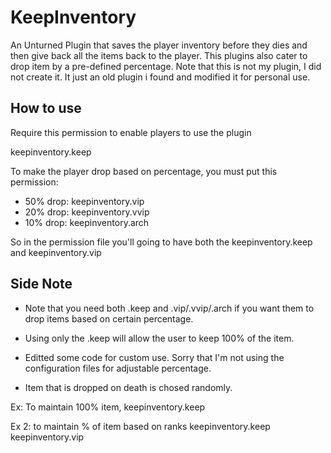 # KeepInventory

An Unturned Plugin that saves the player inventory before they dies and then give back all the items back to the player.
This plugins also cater to drop item by a pre-defined percentage. Note that this is not my plugin, I did not create it. 
It just an old plugin i found and modified it for personal use.

## How to use

Require this permission to enable players to use the plugin

keepinventory.keep

To make the player drop based on percentage, you must put this permission:

* 50% drop: keepinventory.vip
* 20% drop: keepinventory.vvip
* 10% drop: keepinventory.arch

So in the permission file you'll going to have both the keepinventory.keep and keepinventory.vip

## Side Note

* Note that you need both .keep and .vip/.vvip/.arch if you want them to drop items based on certain percentage. 

* Using only the .keep will allow the user to keep 100% of the item.

* Editted some code for custom use. Sorry that I'm not using the configuration files for adjustable percentage.

* Item that is dropped on death is chosed randomly.

Ex: To maintain 100% item, 
<permission>keepinventory.keep</permission> 

Ex 2: to maintain % of item based on ranks
<permission>keepinventory.keep</permisson>
<permission>keepinventory.vip</permission>
